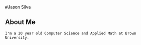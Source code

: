 #Jason Silva

## About Me
    I'm a 20 year old Computer Science and Applied Math at Brown University.